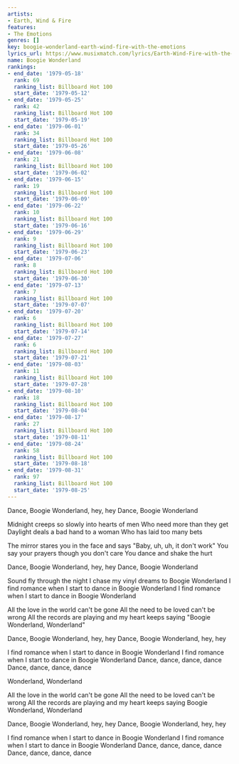 ```yaml
---
artists:
- Earth, Wind & Fire
features:
- The Emotions
genres: []
key: boogie-wonderland-earth-wind-fire-with-the-emotions
lyrics_url: https://www.musixmatch.com/lyrics/Earth-Wind-Fire-with-the-The-Emotions/Boogie-Wonderland
name: Boogie Wonderland
rankings:
- end_date: '1979-05-18'
  rank: 69
  ranking_list: Billboard Hot 100
  start_date: '1979-05-12'
- end_date: '1979-05-25'
  rank: 42
  ranking_list: Billboard Hot 100
  start_date: '1979-05-19'
- end_date: '1979-06-01'
  rank: 34
  ranking_list: Billboard Hot 100
  start_date: '1979-05-26'
- end_date: '1979-06-08'
  rank: 21
  ranking_list: Billboard Hot 100
  start_date: '1979-06-02'
- end_date: '1979-06-15'
  rank: 19
  ranking_list: Billboard Hot 100
  start_date: '1979-06-09'
- end_date: '1979-06-22'
  rank: 10
  ranking_list: Billboard Hot 100
  start_date: '1979-06-16'
- end_date: '1979-06-29'
  rank: 9
  ranking_list: Billboard Hot 100
  start_date: '1979-06-23'
- end_date: '1979-07-06'
  rank: 8
  ranking_list: Billboard Hot 100
  start_date: '1979-06-30'
- end_date: '1979-07-13'
  rank: 7
  ranking_list: Billboard Hot 100
  start_date: '1979-07-07'
- end_date: '1979-07-20'
  rank: 6
  ranking_list: Billboard Hot 100
  start_date: '1979-07-14'
- end_date: '1979-07-27'
  rank: 6
  ranking_list: Billboard Hot 100
  start_date: '1979-07-21'
- end_date: '1979-08-03'
  rank: 11
  ranking_list: Billboard Hot 100
  start_date: '1979-07-28'
- end_date: '1979-08-10'
  rank: 18
  ranking_list: Billboard Hot 100
  start_date: '1979-08-04'
- end_date: '1979-08-17'
  rank: 27
  ranking_list: Billboard Hot 100
  start_date: '1979-08-11'
- end_date: '1979-08-24'
  rank: 58
  ranking_list: Billboard Hot 100
  start_date: '1979-08-18'
- end_date: '1979-08-31'
  rank: 97
  ranking_list: Billboard Hot 100
  start_date: '1979-08-25'
---
```

Dance, Boogie Wonderland, hey, hey
Dance, Boogie Wonderland

Midnight creeps so slowly into hearts of men
Who need more than they get
Daylight deals a bad hand to a woman
Who has laid too many bets

The mirror stares you in the face and says
"Baby, uh, uh, it don't work"
You say your prayers though you don't care
You dance and shake the hurt

Dance, Boogie Wonderland, hey, hey
Dance, Boogie Wonderland

Sound fly through the night
I chase my vinyl dreams to Boogie Wonderland
I find romance when I start to dance in Boogie Wonderland
I find romance when I start to dance in Boogie Wonderland

All the love in the world can't be gone
All the need to be loved can't be wrong
All the records are playing and my heart keeps saying
"Boogie Wonderland, Wonderland"

Dance, Boogie Wonderland, hey, hey
Dance, Boogie Wonderland, hey, hey

I find romance when I start to dance in Boogie Wonderland
I find romance when I start to dance in Boogie Wonderland
Dance, dance, dance, dance
Dance, dance, dance, dance

Wonderland, Wonderland

All the love in the world can't be gone
All the need to be loved can't be wrong
All the records are playing and my heart keeps saying
Boogie Wonderland, Wonderland

Dance, Boogie Wonderland, hey, hey
Dance, Boogie Wonderland, hey, hey

I find romance when I start to dance in Boogie Wonderland
I find romance when I start to dance in Boogie Wonderland
Dance, dance, dance, dance
Dance, dance, dance, dance
